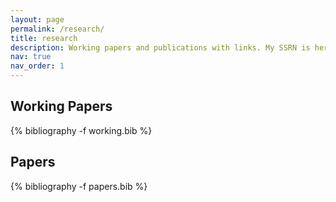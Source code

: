 ```yaml
---
layout: page
permalink: /research/
title: research
description: Working papers and publications with links. My SSRN is here!
nav: true
nav_order: 1
---
```

<!-- _pages/research.md -->
<div class="publications">

<h2>Working Papers</h2>
{% bibliography -f working.bib %}

<h2>Papers</h2>
{% bibliography -f papers.bib %}

</div>
